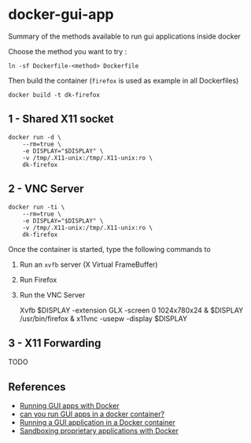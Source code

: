 docker-gui-app
==============

Summary of the methods available to run gui applications inside docker

Choose the method you want to try :

    ln -sf Dockerfile-<method> Dockerfile

Then build the container (`firefox` is used as example in all Dockerfiles)

    docker build -t dk-firefox

1 - Shared X11 socket
-----------------

    docker run -d \
        --rm=true \
        -e DISPLAY="$DISPLAY" \
        -v /tmp/.X11-unix:/tmp/.X11-unix:ro \
        dk-firefox



2 - VNC Server
--------------

    docker run -ti \
        --rm=true \
        -e DISPLAY="$DISPLAY" \
        -v /tmp/.X11-unix:/tmp/.X11-unix:ro \
        dk-firefox

Once the container is started, type the following commands to

1. Run an `xvfb` server (X Virtual FrameBuffer)
2. Run Firefox
3. Run the VNC Server

    Xvfb $DISPLAY -extension GLX -screen 0 1024x780x24 &
    $DISPLAY /usr/bin/firefox &
    x11vnc -usepw -display $DISPLAY

3 - X11 Forwarding
------------------

TODO

References
----------

- [Running GUI apps with Docker](http://fabiorehm.com/blog/2014/09/11/running-gui-apps-with-docker/)
- [can you run GUI apps in a docker container?](https://stackoverflow.com/questions/16296753/can-you-run-gui-apps-in-a-docker-container)
- [Running a GUI application in a Docker container](https://linuxmeerkat.wordpress.com/2014/10/17/running-a-gui-application-in-a-docker-container/)
- [Sandboxing proprietary applications with Docker](www.jann.cc/2014/09/06/sandboxing_proprietary_applications_with_docker.html)
